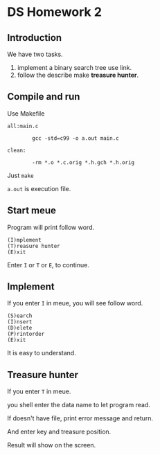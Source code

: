 # DS Homework 2

## Introduction

We have two tasks.
1. implement a binary search tree use link.
2. follow the describe make **treasure hunter**.

## Compile and run

Use Makefile

```
all:main.c

        gcc -std=c99 -o a.out main.c

clean:

		-rm *.o *.c.orig *.h.gch *.h.orig
```

Just `make`

`a.out` is execution file.

## Start meue
Program will print follow word.

```
(I)mplement
(T)reasure hunter
(E)xit
```
Enter `I` or `T` or `E`, to continue.

## Implement

If you enter `I` in meue, you will see follow word.

```
(S)earch
(I)nsert
(D)elete
(P)rintorder
(E)xit
```

It is easy to understand.

## Treasure hunter

If you enter `T` in meue.

you shell enter the data name to let program read.

If doesn't have file, print error message and return.

And enter key and treasure position.

Result will show on the screen.
